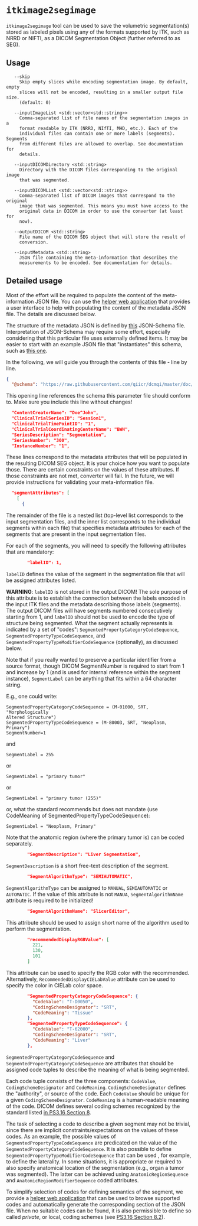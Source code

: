 # `itkimage2segimage`

`itkimage2segimage` tool can be used to save the volumetric segmentation\(s\) stored as labeled pixels using any of the formats supported by ITK, such as NRRD or NIFTI, as a DICOM Segmentation Object \(further referred to as SEG\).

## Usage

```
   --skip
     Skip empty slices while encoding segmentation image. By default, empty
     slices will not be encoded, resulting in a smaller output file size.
     (default: 0)

   --inputImageList <std::vector<std::string>>
     Comma-separated list of file names of the segmentation images in a
     format readable by ITK (NRRD, NIfTI, MHD, etc.). Each of the
     individual files can contain one or more labels (segments). Segments
     from different files are allowed to overlap. See documentation for
     details.

   --inputDICOMDirectory <std::string>
     Directory with the DICOM files corresponding to the original image
     that was segmented.

   --inputDICOMList <std::vector<std::string>>
     Comma-separated list of DICOM images that correspond to the original
     image that was segmented. This means you must have access to the
     original data in DICOM in order to use the converter (at least for
     now).

   --outputDICOM <std::string>
     File name of the DICOM SEG object that will store the result of
     conversion.

   --inputMetadata <std::string>
     JSON file containing the meta-information that describes the
     measurements to be encoded. See documentation for details.
```

## Detailed usage

Most of the effort will be required to populate the content of the meta-information JSON file. You can use the [helper web application](http://qiicr.org/dcmqi/#/seg) that provides a user interface to help with populating the content of the metadata JSON file. The details are discussed below.

The structure of the metadata JSON is defined by [this](https://github.com/QIICR/dcmqi/blob/master/doc/schemas/seg-schema.json) JSON-Schema file. Interpretation of JSON-Schema may require some effort, especially considering that this particular file uses externally defined items. It may be easier to start with an example JSON file that "instantiates" this schema, such as [this one](https://github.com/QIICR/dcmqi/blob/master/doc/examples/seg-example.json).

In the following, we will guide you through the contents of this file - line by line.

```JSON
{
  "@schema": "https://raw.githubusercontent.com/qiicr/dcmqi/master/doc/schemas/seg-schema.json#",
```

This opening line references the schema this parameter file should conform to. Make sure you include this line without changes!

```JSON
  "ContentCreatorName": "Doe^John",
  "ClinicalTrialSeriesID": "Session1",
  "ClinicalTrialTimePointID": "1",
  "ClinicalTrialCoordinatingCenterName": "BWH",
  "SeriesDescription": "Segmentation",
  "SeriesNumber": "300",
  "InstanceNumber": "1",
```

These lines correspond to the metadata attributes that will be populated in the resulting DICOM SEG object. It is your choice how you want to populate those. There are certain constraints on the values of these attributes. If those constraints are not met, converter will fail. In the future, we will provide instructions for validating your meta-information file.

```JSON
  "segmentAttributes": [
    [
      {
```

The remainder of the file is a nested list \(top-level list corresponds to the input segmentation files, and the inner list corresponds to the individual segments within each file\) that specifies metadata attributes for each of the segments that are present in the input segmentation files.

For each of the segments, you will need to specify the following attributes that are mandatory:

```JSON
        "labelID": 1,
```

`labelID` defines the value of the segment in the segmentation file that will be assigned attributes listed.

**WARNING**: `labelID` is not stored in the output DICOM! The sole purpose of this attribute is to establish the connection between the labels encoded in the input ITK files and the metadata describing those labels (segments). The output DICOM files will have segments numbered consecutively starting from 1, and `labelID` should not be used to encode the type of structure being segmented. What the segment actually represents is indicated by a set of "codes": `SegmentedPropertyCategoryCodeSequence`, `SegmentedPropertyTypeCodeSequence`, and `SegmentedPropertyTypeModifierCodeSequence` (optionally), as discussed below. 

Note that if you really wanted to preserve a particular identifier from a source format, though DICOM SegmentNumber is required to start from 1 and increase by 1 (and is used for internal reference within the segment instance), `SegmentLabel` can be anything that fits within a 64 character string.

E.g., one could write:

```
SegmentedPropertyCategoryCodeSequence = (M-01000, SRT, "Morphologically
Altered Structure")
SegmentedPropertyTypeCodeSequence = (M-80003, SRT, "Neoplasm, Primary")
SegmentNumber=1
```
and

```
SegmentLabel = 255
```

or

```
SegmentLabel = "primary tumor"
```

or

```
SegmentLabel = "primary tumor (255)"
```

or, what the standard recommends but does not mandate (use CodeMeaning
of SegmentedPropertyTypeCodeSequence):
```
SegmentLabel = "Neoplasm, Primary"
```
Note that the anatomic region (where the primary tumor is) can be
coded separately.


```JSON
        "SegmentDescription": "Liver Segmentation",
```

`SegmentDescription` is a short free-text description of the segment.

```JSON
        "SegmentAlgorithmType": "SEMIAUTOMATIC",
```

`SegmentAlgorithmType` can be assigned to `MANUAL`, `SEMIAUTOMATIC` or `AUTOMATIC`. If the value of this attribute is not `MANUA`, `SegmentAlgorithmName` attribute is required to be initialized!

```JSON
        "SegmentAlgorithmName": "SlicerEditor",
```

This attribute should be used to assign short name of the algorithm used to perform the segmentation.

```JSON
        "recommendedDisplayRGBValue": [
          221,
          130,
          101
        ]
```

This attribute can be used to specify the RGB color with the recommended. Alternatively, `RecommendedDisplayCIELabValue` attribute can be used to specify the color in CIELab color space.

```JSON
        "SegmentedPropertyCategoryCodeSequence": {
          "CodeValue": "T-D0050",
          "CodingSchemeDesignator": "SRT",
          "CodeMeaning": "Tissue"
        },
        "SegmentedPropertyTypeCodeSequence": {
          "CodeValue": "T-62000",
          "CodingSchemeDesignator": "SRT",
          "CodeMeaning": "Liver"
        },
```

`SegmentedPropertyCategoryCodeSequence` and `SegmentedPropertyCategoryCodeSequence` are attributes that should be assigned code tuples to describe the meaning of what is being segmented.

Each code tuple consists of the three components:  `CodeValue`, `CodingSchemeDesignator` and `CodeMeaning`. `CodingSchemeDesignator` defines the "authority", or source of the code. Each `CodeValue` should be unique for a given `CodingSchemeDesignator`. `CodeMeaning` is a human-readable meaning of the code. DICOM defines several coding schemes recognized by the standard listed [in PS3.16 Section 8](http://dicom.nema.org/medical/dicom/current/output/chtml/part16/chapter_8.html).

The task of selecting a code to describe a given segment may not be trivial, since there are implicit constraints/expectations on the values of these codes. As an example, the possible values of `SegmentedPropertyTypeCodeSequence` are predicated on the value of the `SegmentedPropertyCategoryCodeSequence`. It is also possible to define `SegmentedPropertyTypeModifierCodeSequence` that can be used , for example, to define the laterality. In some situations, it is appropriate or required to also specify anatomical location of the segmentation \(e.g., organ a tumor was segmented\). The latter can be achieved using `AnatomicRegionSequence` and `AnatomicRegionModifierSequence` coded attributes.

To simplify selection of codes for defining semantics of the segment, we provide a [helper web application](http://qiicr.org/dcmqi/#/seg) that can be used to browse supported codes and automatically generate the corresponding section of the JSON file. When no suitable codes can be found, it is also permissible to define so called _private_, or local, coding schemes \(see [PS3.16 Section 8.2](http://dicom.nema.org/medical/dicom/current/output/chtml/part03/sect_8.2.html)\).


